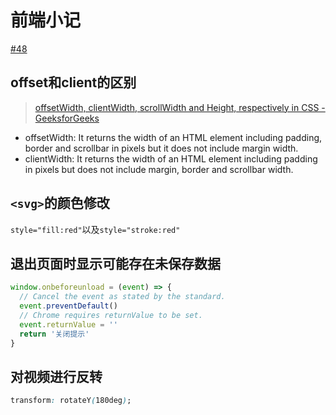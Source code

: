# 前端小记

[#48](https://github.com/vhxubo/blog/issues/48)

## offset和client的区别
> [offsetWidth, clientWidth, scrollWidth and Height, respectively in CSS - GeeksforGeeks](https://www.geeksforgeeks.org/offsetwidth-clientwidth-scrollwidth-and-height-respectively-in-css/)

- offsetWidth: It returns the width of an HTML element including padding, border and scrollbar in pixels but it does not include margin width. 
- clientWidth: It returns the width of an HTML element including padding in pixels but does not include margin, border and scrollbar width.


## `<svg>`的颜色修改

`style="fill:red"`以及`style="stroke:red"`

## 退出页面时显示可能存在未保存数据

```js
window.onbeforeunload = (event) => {
  // Cancel the event as stated by the standard.
  event.preventDefault()
  // Chrome requires returnValue to be set.
  event.returnValue = ''
  return '关闭提示'      
}
```

## 对视频进行反转

```css
transform: rotateY(180deg);
```